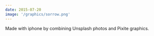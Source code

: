 ```yaml
---
date: 2015-07-20
image: '/graphics/sorrow.png'
---
```


Made with iphone by combining Unsplash photos and Pixite graphics.